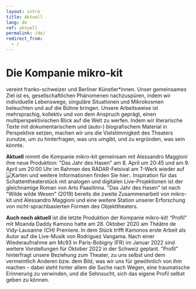 ```yaml
---
layout: intro
title: Aktuell
lang: de
ref: aktuell
permalink: /de/
redirect_from:
  - /
---
```

# Die Kompanie mikro-kit
vereint franko-schweizer und Berliner Künstler*innen. Unser gemeinsames Ziel ist es, gesellschaftlichen Phänomenen nachzuspüren, indem wir individuelle Lebenswege, singuläre Situationen und Mikrokosmen beleuchten und auf die Bühne bringen. Unsere Arbeitsweise ist mehrsprachig, kollektiv und von dem Anspruch geprägt, einen multiperspektivischen Blick auf die Welt zu werfen. Indem wir literarische Texte mit dokumentarischem und (auto-) biografischem Material in Perspektive setzen, machen wir uns die Vielstimmigkeit des Theaters zunutze, um zu hinterfragen, was uns umgibt, und zu ergründen, was sein könnte.  


**Aktuell** nimmt die Kompanie mikro-kit gemeinsam mit Alessandro Maggioni ihre neue Produktion: "Das Jahr des Hasen" am 8. April um 20:45 und am 9. April um 20:00 Uhr im Rahmen des RADAR-Fetsival am T-Werk wieder auf![Karten und weitere Informationen finden Sie hier: ](https://www.t-werk.de/festival/radar). Inspiration für das Schattentheaterstück mit analogen und digitalen Live-Projektionen ist der gleichnamige Roman von Arto Paasilinna. "Das Jahr des Hasen" ist nach "Wilde wilde Wesen" (2019) bereits die zweite Zusammenarbeit von mikro-kit und Alessandro Maggioni und eine weitere Station unserer Erforschung von nicht-sprachbasierten Formen des Objekttheaters.


**Auch noch aktuell** ist die letzte Produktion der Kompanie mikro-kit! “Profil” mit Moanda Daddy Kamono hatte am 28. Oktober 2020 am Théâtre de Vidy-Lausanne (CH) Premiere. In dem Stück trifft Kamonos erste Arbeit als Autor auf die Live-Musik von Rodriguez Vangama. Nach einer Wiederaufnahme am Mc93 in Paris-Bobigny (FR) im Januar 2022 sind weitere Vorstellungen für Oktober 2022 in der Schweiz geplant. "Profil" hinterfragt unsere Beziehung zum Theater, zu uns selbst und dem vermeintlich Anderen bzw. dem Bild, was wir uns für gewöhnlich von ihm machen – dabei steht hinter allem die Suche nach Wegen, eine traumatische Erinnerung zu verwinden, und die Sehnsucht, sich das eigene Profil selbst geben zu können.

